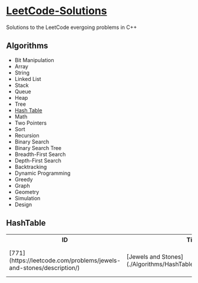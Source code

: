 # [LeetCode-Solutions](https://leetcode.com/problemset/algorithms/)

Solutions to the LeetCode evergoing problems in C++

## Algorithms
* Bit Manipulation
* Array
* String
* Linked List
* Stack
* Queue
* Heap
* Tree
* [Hash Table](https://github.com/architsingla13/LeetCode-Solutions#hashtable)
* Math
* Two Pointers
* Sort
* Recursion
* Binary Search
* Binary Search Tree
* Breadth-First Search
* Depth-First Search
* Backtracking
* Dynamic Programming
* Greedy
* Graph
* Geometry
* Simulation
* Design

## HashTable

<table>
  <tr>
    <th>ID</th><th>Title</th><th>Time</th><th>Space</th><th>Difficulty</th><th>Note</th>
  </tr>
  <tr>
    <td>[771](https://leetcode.com/problems/jewels-and-stones/description/)</td><td>[Jewels and Stones](./Algorithms/HashTable/JewelsAndStones.cpp)</td><td>O(n + m)</td><td>O(n)</td><td>Easy</td><td>n = in J, m = in S</td>
  </tr>
</table>
